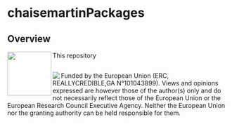# chaisemartinPackages
## Overview
<img align = "left" src='https://github.com/chaisemartinPackages/chaisemartinPackages/assets/125619230/4f291158-26c6-4e32-a2e4-d76e02a58249' width='100'/> This repository 








## 
<img align = "left" src ='https://github.com/chaisemartinPackages/chaisemartinPackages/assets/125619230/099170e6-178a-43df-80fc-6233e7720d7d' /> Funded by the European Union (ERC, REALLYCREDIBLE,GA N°101043899). Views and opinions expressed are however those of the author(s) only and do not necessarily reflect those of the European Union or the European Research Council Executive Agency. Neither the European Union nor the granting authority can be held responsible for them.







